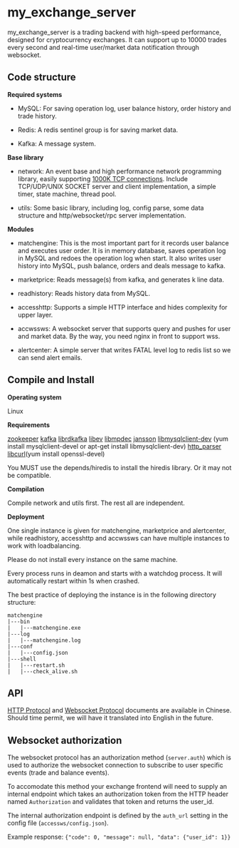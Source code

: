 # my_exchange_server

my_exchange_server is a trading backend with high-speed performance, designed for cryptocurrency exchanges. It can support up to 10000 trades every second and real-time user/market data notification through websocket.

## Code structure

**Required systems**

* MySQL: For saving operation log, user balance history, order history and trade history.

* Redis: A redis sentinel group is for saving market data.

* Kafka: A message system.

**Base library**

* network: An event base and high performance network programming library, easily supporting [1000K TCP connections](http://www.kegel.com/c10k.html). Include TCP/UDP/UNIX SOCKET server and client implementation, a simple timer, state machine, thread pool. 

* utils: Some basic library, including log, config parse, some data structure and http/websocket/rpc server implementation.

**Modules**

* matchengine: This is the most important part for it records user balance and executes user order. It is in memory database, saves operation log in MySQL and redoes the operation log when start. It also writes user history into MySQL, push balance, orders and deals message to kafka.

* marketprice: Reads message(s) from kafka, and generates k line data.

* readhistory: Reads history data from MySQL.

* accesshttp: Supports a simple HTTP interface and hides complexity for upper layer.

* accwssws: A websocket server that supports query and pushes for user and market data. By the way, you need nginx in front to support wss.

* alertcenter: A simple server that writes FATAL level log to redis list so we can send alert emails.

## Compile and Install

**Operating system**

Linux

**Requirements**

[zookeeper](https://zookeeper.apache.org/)
[kafka](https://kafka.apache.org/)
[librdkafka](https://github.com/edenhill/librdkafka)
[libev](http://software.schmorp.de/pkg/libev.html)
[libmpdec](http://www.bytereef.org/mpdecimal/)
[jansson](http://www.digip.org/jansson/)
[libmysqlclient-dev](https://dev.mysql.com/downloads/connector/) (yum install mysqlclient-devel or apt-get install libmysqlclient-dev)
[http_parser](https://github.com/nodejs/http-parser)
[libcurl](https://curl.haxx.se/libcurl/)(yum install openssl-devel)

You MUST use the depends/hiredis to install the hiredis library. Or it may not be compatible.

**Compilation**

Compile network and utils first. The rest all are independent.

**Deployment**

One single instance is given for matchengine, marketprice and alertcenter, while readhistory, accesshttp and accwssws can have multiple instances to work with loadbalancing.

Please do not install every instance on the same machine.

Every process runs in deamon and starts with a watchdog process. It will automatically restart within 1s when crashed.

The best practice of deploying the instance is in the following directory structure:

```
matchengine
|---bin
|   |---matchengine.exe
|---log
|   |---matchengine.log
|---conf
|   |---config.json
|---shell
|   |---restart.sh
|   |---check_alive.sh
```

## API

[HTTP Protocol](https://github.com/my/my_exchange_server/wiki/HTTP-Protocol) and [Websocket Protocol](https://github.com/my/my_exchange_server/wiki/WebSocket-Protocol) documents are available in Chinese. Should time permit, we will have it translated into English in the future.</br>


## Websocket authorization

The websocket protocol has an authorization method (`server.auth`) which is used to authorize the websocket connection to subscribe to user specific events (trade and balance events).

To accomodate this method your exchange frontend will need to supply an internal endpoint which takes an authorization token from the HTTP header named `Authorization` and validates that token and returns the user_id.

The internal authorization endpoint is defined by the `auth_url` setting in the config file (`accessws/config.json`).

Example response: `{"code": 0, "message": null, "data": {"user_id": 1}}`


